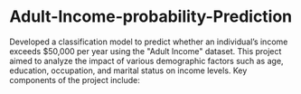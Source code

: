 # Adult-Income-probability-Prediction
Developed a classification model to predict whether an individual’s income exceeds $50,000 per year using the "Adult Income" dataset. This project aimed to analyze the impact of various demographic factors such as age, education, occupation, and marital status on income levels. Key components of the project include:
